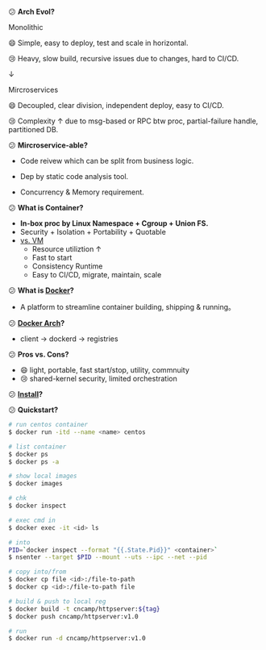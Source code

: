 :confused: **Arch Evol?** 

Monolithic

:smile: Simple, easy to deploy, test and scale in horizontal.

:cry: Heavy, slow build, recursive issues due to changes, hard to CI/CD.

↓

Mircroservices

:smile: Decoupled, clear division, independent deploy, easy to CI/CD.

:cry: Complexity ↑ due to msg-based or RPC btw proc, partial-failure handle, partitioned DB.



:confused: **Mircroservice-able?**

- Code reivew which can be split from business logic.

- Dep by static code analysis tool.
- Concurrency & Memory requirement.



:confused: **What is Container?**

- **In-box proc by Linux Namespace + Cgroup + Union FS.**
- Security + Isolation + Portability + Quotable
- [vs. VM](https://www.docker.com/resources/what-container/)
  - Resource utiliztion ↑
  - Fast to start
  - Consistency Runtime
  - Easy to CI/CD, migrate, maintain, scale



:confused: **What is [Docker](https://www.docker.com/)?**

- A platform to streamline container building, shipping & running。



:confused: **[Docker Arch](https://docs.docker.com/get-started/overview/#docker-architecture)?**

- client → dockerd → registries



:confused: **Pros vs. Cons?**

- :smile: light, portable, fast start/stop, utility, commnuity
- :cry: shared-kernel security, limited orchestration



:confused: **[Install](https://docs.docker.com/engine/install/)?**



:confused: **Quickstart?**

```bash
# run centos container
$ docker run -itd --name <name> centos 

# list container
$ docker ps
$ docker ps -a

# show local images
$ docker images

# chk
$ docker inspect 

# exec cmd in
$ docker exec -it <id> ls

# into
PID=`docker inspect --format "{{.State.Pid}}" <container>`
$ nsenter --target $PID --mount --uts --ipc --net --pid

# copy into/from
$ docker cp file <id>:/file-to-path
$ docker cp <id>:/file-to-path file

# build & push to local reg
$ docker build -t cncamp/httpserver:${tag}
$ docker push cncamp/httpserver:v1.0

# run
$ docker run -d cncamp/httpserver:v1.0
```

